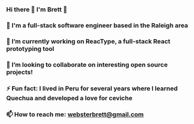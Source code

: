 ### Hi there 👋  I'm Brett  👋

### 🔺 I'm a full-stack software engineer based in the Raleigh area
### 🔭 I’m currently working on ReacType, a full-stack React prototyping tool
### 🌱 I’m looking to collaborate on interesting open source projects!
### ⚡ Fun fact:  I lived in Peru for several years where I learned Quechua and developed a love for ceviche
### 📫 How to reach me:  websterbrett@gmail.com

<!--
**brett-webster/brett-webster** is a ✨ _special_ ✨ repository because its `README.md` (this file) appears on your GitHub profile.

Here are some ideas to get you started:

I'm a full-stack software engineer based in the Raleigh area
- 🔭 I’m currently working on ...
- 🌱 I’m currently learning ...
- 👯 I’m looking to collaborate on ...
- 🤔 I’m looking for help with ...
- 💬 Ask me about ...
- 📫 How to reach me: ...
- 😄 Pronouns: ...
- ⚡ Fun fact: ...
-->
